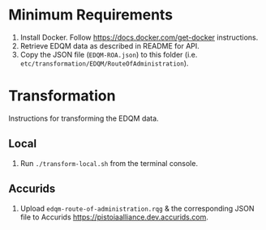 # Minimum Requirements

1. Install Docker. Follow https://docs.docker.com/get-docker instructions.
1. Retrieve EDQM data as described in README for API.
1. Copy the JSON file (`EDQM-ROA.json`) to this folder (i.e. `etc/transformation/EDQM/RouteOfAdministration`).

# Transformation

Instructions for transforming the EDQM data.

## Local

1. Run `./transform-local.sh` from the terminal console.

## Accurids

1. Upload `edqm-route-of-administration.rqg` & the corresponding JSON file to Accurids https://pistoiaalliance.dev.accurids.com.
